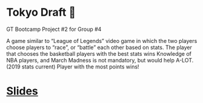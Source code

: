 # Tokyo Draft :basketball:
GT Bootcamp Project #2 for Group #4

A game similar to “League of Legends” video game in which the two players choose players to “race”, or “battle” each other based on stats. 
The player that chooses the basketball players with the best stats wins
Knowledge of NBA players, and March Madness is not mandatory, but would help A-LOT. (2019 stats current)
Player with the most points wins!


# [Slides](https://docs.google.com/presentation/d/1znH4ljwTmxzOyQGp9Cwd_dA5t5h4wCLEesTqQpSbOso/edit?usp=sharing)
